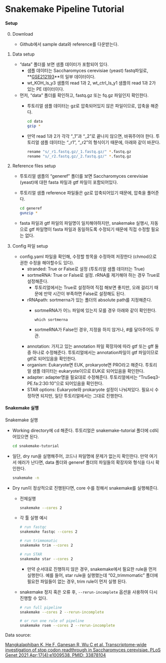 # Snakemake Pipeline Tutorial

#### Setup
0. Download
    - Github에서 sample data와 reference를 다운받는다.
    
1. Data setup
    - “data” 폴더를 보면 샘플 데이터가 포함되어 있다.
        - 샘플 데이터는 Saccharomyces cerevisiae (yeast) fastq파일로, **[GSE212193](https://www.ncbi.nlm.nih.gov/geo/query/acc.cgi?acc=GSE212193)**의 일부 데이터이다.
        - wt_KOH_ls_y3 샘플의 read 1과 2, wt_ctrl_ls_y1 샘플의 read 1과 2가 있는 PE 데이터이다.
    - 먼저, “data” 폴더를 확인하고, fastq.gz 또는 fq.gz 파일인지 확인한다.
        - 투토리얼 샘플 데이터는 gz로 압축되어있지 않은 파일이므로, 압축을 해준다.
            
            ```bash
            cd data
            gzip *
            ```
            
        - 만약 read 1과 2가 각각 “_1”과 “_2”로 끝나지 않으면, 바꿔주어야 한다. 
        투토리얼 샘플 데이터는 “_r1”, “_r2”의 형식이기 때문에, 아래와 같이 바꾼다.
            
            ```bash
            rename "s/_r1.fastq.gz/_1.fastq.gz/" *.fastq.gz
            rename "s/_r2.fastq.gz/_2.fastq.gz/" *.fastq.gz
            ```
            

2. Reference files setup
    - 투토리얼 샘플의 “generef” 폴더를 보면 Saccharomyces cerevisiae (yeast)에 대한 fasta 파일과 gtf 파일이 포함되어있다.
    - 투토리얼 샘플 reference 파일들은 gz로 압축되어있기 때문에, 압축을 풀어준다.
        
        ```bash
        cd generef
        gunzip *
        ```

    - fasta 파일과 gtf 파일의 파일명이 일치해야하지만, snakemake 실행시, 자동으로 gtf 파일명이 fasta 파일과 동일하도록 수정되기 때문에 직접 수정할 필요는 없다.

3. Config 파일 setup
    - config.yaml 파일을 확인해, 수정할 항목을 수정하여 저장한다 (chmod으로 권한 수정을 해야할수도 있다).
        - stranded: True or False로 설정 (투토리얼 샘플 데이터는 True)
        - sortmeRNA: True or False로 설정. rRNA를 제거해야 하는 경우 True로 설정해준다.
            - 투토리얼에서는 True로 설정하여 직접 해보면 좋지만, 오래 걸리기 때문에 만약 시간이 부족하면 False로 설정해도 된다.
        - rRNApath: sortmerna가 있는 폴더의 absolute path를 지정해준다.
            - sortmeRNA가 어느 파일에 있는지 모를 경우 아래와 같이 확인한다.
                ```
                which sortmerna
                ```

            - sortmeRNA가 False인 경우, 지정을 하지 않거나, #를 달아주어도 무관.
        - annotation: 가지고 있는 annotation 파일 확장자에 따라 gtf 또는 gff 둘 중 하나로 수정해준다. 투토리얼에서는 annotation파일이 gtf 파일이므로 gtf로 되어있음을 확인한다.
        - organism: Eukaryote면 EUK, prokaryote면 PRO라고 해준다. 투토리얼 샘플 데이터는 eukaryote이므로 EUK로 되어있음을 확인한다.
        - adapter: adapter명을 필요대로 수정해준다. 투토리얼에서는 “TruSeq3-PE.fa:2:30:10”으로 되어있음을 확인한다.
        - STAR options: Eukaryote와 prokaryote 설정이 나눠져있다. 필요시 수정하면 되지만, 일단 투토리얼에서는 그대로 진행한다.


#### Snakemake 실행
Snakemake 실행
- Working directory에 cd 해준다. 투토리얼은 snakemake-tutorial 폴더에 cd되어있으면 된다.
    
    ```bash
    cd snakemake-tutorial
    ```
    
- 일단, dry run을 실행해주어, 코드나 파일명에 문제가 없는지 확인한다. 만약 여기서 에러가 난다면, data 폴더와 generef 폴더의 파일들의 확장자와 형식을 다시 확인한다.
    
    ```bash
    snakemake -n
    ```
    
- Dry run이 정상적으로 진행된다면, core 수를 정해서 snakemake를 실행해준다.
    - 전체실행
        
        ```bash
        snakemake --cores 2
        ```
        
    - 각 툴 실행 예시
        
        ```bash
        # run fastqc
        snakemake fastqc --cores 2
        
        # run trimmomatic
        snakemake trim --cores 2
        
        # run STAR
        snakemake star --cores 2
        ```
        
        - 만약 순서대로 진행하지 않은 경우, snakemake에서 필요한 rule을 먼저 실행한다. 예를 들어, star rule을 실행했는데 “02_trimmomatic” 폴더에 필요한 파일들이 없는 경우, trim rule이 먼저 실행 된다.
    - snakemake 정지 혹은 오류 후, `--rerun-incomplete` 옵션을 사용하여 다시 진행할 수 있다.
        
        ```bash
        # run full pipeline
        snakemake --cores 2 --rerun-incomplete
        
        # or run one rule of pipeline
        snakemake rsem --cores 2 --rerun-incomplete
        ```

Data source:

[Mangkalaphiban K, He F, Ganesan R, Wu C et al. Transcriptome-wide investigation of stop codon readthrough in Saccharomyces cerevisiae. PLoS Genet 2021 Apr;17(4):e1009538. PMID: 33878104](https://www.ncbi.nlm.nih.gov/geo/query/acc.cgi?acc=GSE162780)